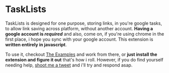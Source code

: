TaskLists
===============
 TaskLists is designed for one purpose, storing links, in you're google tasks, to allow link saving across platform, without another account.
 **Having a google account is _required_** and also, come on, if you're using chrome in the first place, i hope you sync with your google account.
 This extension is **written entirely in javascript**.
 
 To use it, checkout [The Examples](https://github.com/b3ngr33ni3r/TaskLinks/tree/master/examples) and work from there, or **just install the extension and figure it out** that's how i roll.
 However, if you do find yourself needing help, [shoot me a tweet](http://twitter.com/b3ngr33ni3r) and i'll try and respond asap.
 